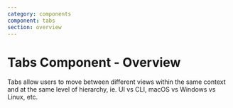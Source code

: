```yaml
---
category: components
component: tabs
section: overview
---
```


# Tabs Component - Overview

Tabs allow users to move between different views within the same context and at the same level of hierarchy, ie. UI vs CLI, macOS vs Windows vs Linux, etc.